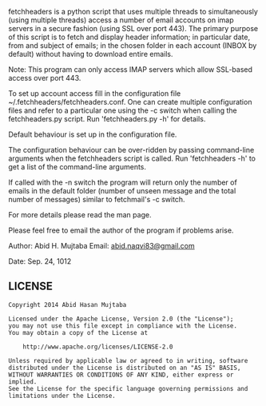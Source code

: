 fetchheaders is a python script that uses multiple threads to simultaneously (using multiple threads) access a number of email accounts on imap servers in a secure fashion (using SSL over port 443). The primary purpose of this script is to fetch and display header information; in particular date, from and subject of emails; in the chosen folder in each account (INBOX by default) without having to download entire emails.

Note: This program can only access IMAP servers which allow SSL-based access over port 443.


To set up account access fill in the configuration file ~/.fetchheaders/fetchheaders.conf. One can create multiple configuration files and refer to a particular one using the -c switch when calling the fetchheaders.py script. Run 'fetchheaders.py -h' for details.

Default behaviour is set up in the configuration file.

The configuration behaviour can be over-ridden by passing command-line arguments when the fetchheaders script is called. Run 'fetchheaders -h' to get a list of the command-line arguments. 


If called with the -n switch the program will return only the number of emails in the default folder (number of unseen message and the total number of messages) similar to fetchmail's -c switch.


For more details please read the man page.


Please feel free to email the author of the program if problems arise.


Author: Abid H. Mujtaba
Email: abid.naqvi83@gmail.com

Date: Sep. 24, 1012


## LICENSE

```
Copyright 2014 Abid Hasan Mujtaba

Licensed under the Apache License, Version 2.0 (the "License");
you may not use this file except in compliance with the License.
You may obtain a copy of the License at

    http://www.apache.org/licenses/LICENSE-2.0

Unless required by applicable law or agreed to in writing, software
distributed under the License is distributed on an "AS IS" BASIS,
WITHOUT WARRANTIES OR CONDITIONS OF ANY KIND, either express or implied.
See the License for the specific language governing permissions and
limitations under the License.
```